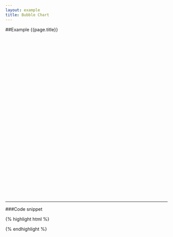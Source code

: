 ```yaml
---
layout: example
title: Bubble Chart
---
```


##Example {{page.title}}

<div id='placeholder' class='example-placeholder' style="width: 720px; height: 500px; padding-top: 0px;"></div>

---

###Code snippet

{% highlight html %}
<div id='placeholder' width="600px" height="400px"></div>
<script>
Vizabi('BubbleChart', document.getElementById('placeholder'), {
    state: {
        time: {
            value: '1950',
            start: '1800',
            end: '2015'
        },
        marker: {
            space: [
                'entities',
                'time'
            ],
            type: 'geometry',
            shape: 'circle',
            label: {
                use: 'property',
                which: 'geo.name'
            },
            axis_y: {
                use: 'indicator',
                which: 'child_mortality_rate_per1000',
                scaleType: 'linear'
            },
            axis_x: {
                use: 'indicator',
                which: 'gdp_p_cap_const_ppp2011_dollar',
                scaleType: 'log'
            },
            color: {
                use: 'property',
                which: 'geo.name',
                scaleType: 'ordinal',
                allow: {
                    names: [
                        '!geo.name'
                    ]
                }
            }
        }
    },
    data: {
        reader: 'csv',
        path: '/path/to/your/file.csv'
    }
});
</script>
{% endhighlight %}

<script defer>
Vizabi('BubbleChart', document.getElementById('placeholder'), {
    state: {
      time: {
        value: '1900',
        start: '1800',
        end: '2015'
      },
      entities: {
        dim: "geo",
        show: {
          _defs_: {
            "geo": ["*"],
            "geo.category": ["country"]
          }
        },
        opacitySelectDim: .3,
        opacityRegular: 1,
        },
        marker: {
          space: ["entities", "time"],
          type: "geometry",
          label: {
            use: "property",
            which: "geo.name"
          },
          axis_y: {
              use: 'indicator',
              which: 'child_mortality_rate_per1000',
              scaleType: 'linear'
          },
          axis_x: {
              use: 'indicator',
              which: 'gdp_p_cap_const_ppp2011_dollar',
              scaleType: 'log'
          },
          color: {
            use: "property",
            which: "geo.region"
          },
          size: {
            use: "indicator",
            which: "population"
          }
        }
      },
      data: {
        reader: "csv",
        path: "/preview/data/waffles/dont-panic-poverty.csv"
      },
      ui: {
        buttons: [],
        dialogs: {
          popup: []
        }
      }
});
</script>
